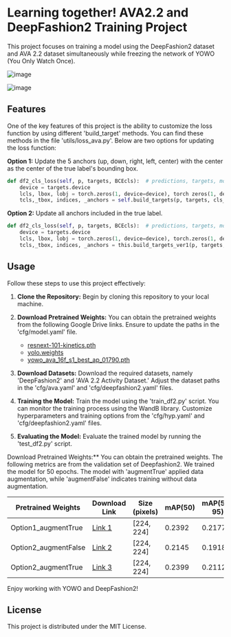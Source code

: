 # Learning together! AVA2.2 and DeepFashion2 Training Project

This project focuses on training a model using the DeepFashion2 dataset and AVA 2.2 dataset simultaneously while freezing the network of YOWO (You Only Watch Once).

![image](https://github.com/JJaewon7210/AVA_DF2_Compare1/assets/96426723/6fde3595-0a69-45b5-99be-172d16405063)

![image](https://github.com/JJaewon7210/AVA_DF2_Compare1/assets/96426723/bab7f689-58a4-4956-8024-35a95f3a590b)


## Features

One of the key features of this project is the ability to customize the loss function by using different 'build_target' methods. You can find these methods in the file 'utils/loss_ava.py'. Below are two options for updating the loss function:

**Option 1:** 
Update the 5 anchors (up, down, right, left, center) with the center as the center of the true label's bounding box.

```python
def df2_cls_loss(self, p, targets, BCEcls):  # predictions, targets, model
    device = targets.device
    lcls, lbox, lobj = torch.zeros(1, device=device), torch zeros(1, device=device), torch.zeros(1, device=device)
    tcls,_tbox, indices, _anchors = self.build_targets(p, targets, cls_target=True)  # targets
```

**Option 2:** 
Update all anchors included in the true label.


```python
def df2_cls_loss(self, p, targets, BCEcls):  # predictions, targets, model
    device = targets.device
    lcls, lbox, lobj = torch.zeros(1, device=device), torch.zeros(1, device=device), torch.zeros(1, device=device)
    tcls,_tbox, indices, _anchors = this.build_targets_ver1(p, targets, cls_target=True)  # targets
```

Usage
-----

Follow these steps to use this project effectively:

1. **Clone the Repository:**
   Begin by cloning this repository to your local machine.

2.  **Download Pretrained Weights:**
   You can obtain the pretrained weights from the following Google Drive links. Ensure to update the paths in the 'cfg/model.yaml' file.
    
    *   [resnext-101-kinetics.pth](https://drive.google.com/file/d/1633UbpB0UA73vuinYv19VZHNOY_825Vy/view?usp=sharing)
    *   [yolo.weights](https://drive.google.com/file/d/1lTNhAmaCm10W-uoCvdNsKSaEGoPBnHse/view?usp=sharing)
    *   [yowo_ava_16f_s1_best_ap_01790.pth](https://drive.google.com/file/d/1nk2Jkym3HCOP1ZIdZrvOgoZQYE8tivoB/view?usp=sharing)

3. **Download Datasets:**
   Download the required datasets, namely 'DeepFashion2' and 'AVA 2.2 Activity Dataset.' Adjust the dataset paths in the 'cfg/ava.yaml' and 'cfg/deepfashion2.yaml' files.

4. **Training the Model:**
   Train the model using the 'train_df2.py' script. You can monitor the training process using the WandB library. Customize hyperparameters and training options from the 'cfg/hyp.yaml' and 'cfg/deepfashion2.yaml' files.

5. **Evaluating the Model:**
   Evaluate the trained model by running the 'test\_df2.py' script.

Download Pretrained Weights:** 
You can obtain the pretrained weights. The following metrics are from the validation set of Deepfashion2.
We trained the model for 50 epochs. The model with 'augmentTrue' applied data augmentation, while 'augmentFalse' indicates training without data augmentation.

   | Pretrained Weights | Download Link | Size (pixels) | mAP(50) | mAP(50-95) | Precision | Recall |
   | ------------------ | ------------- | ------------- | ------- | ---------- | --------- | ------ |
   | Option1_augmentTrue  | [Link 1](https://drive.google.com/file/d/1x7G0XZSX6z2DXAhlKO6Cxb8pbU7dtEBY/view?usp=sharing) | [224, 224] | 0.2392 | 0.2177 | 0.3352 | 0.3781 |
   | Option2_augmentFalse | [Link 2](https://drive.google.com/file/d/1DGrjDDPRc5AYTIhv8hMp5ws1IBfSv-Bl/view?usp=sharing) | [224, 224] | 0.2145 | 0.1918 | 0.4197 | 0.3118 |
   | Option2_augmentTrue  | [Link 3](https://drive.google.com/file/d/1QhEC4wugfKCVZSU7wvvCLLIfVywAWpSy/view?usp=sharing) | [224, 224] | 0.2399 | 0.2112 | 0.4281 | 0.3643 |


Enjoy working with YOWO and DeepFashion2!

License
-------

This project is distributed under the MIT License.
